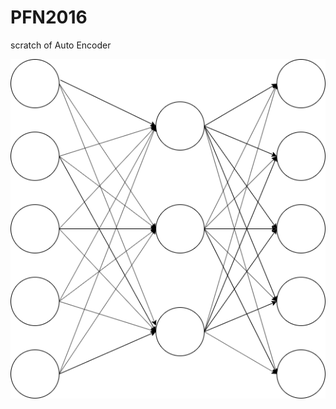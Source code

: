 # PFN2016
scratch of Auto Encoder

![](https://github.com/shell720/PFN2016/blob/master/AutoEncoder/AE.drawio.png "AutoEncoder image")